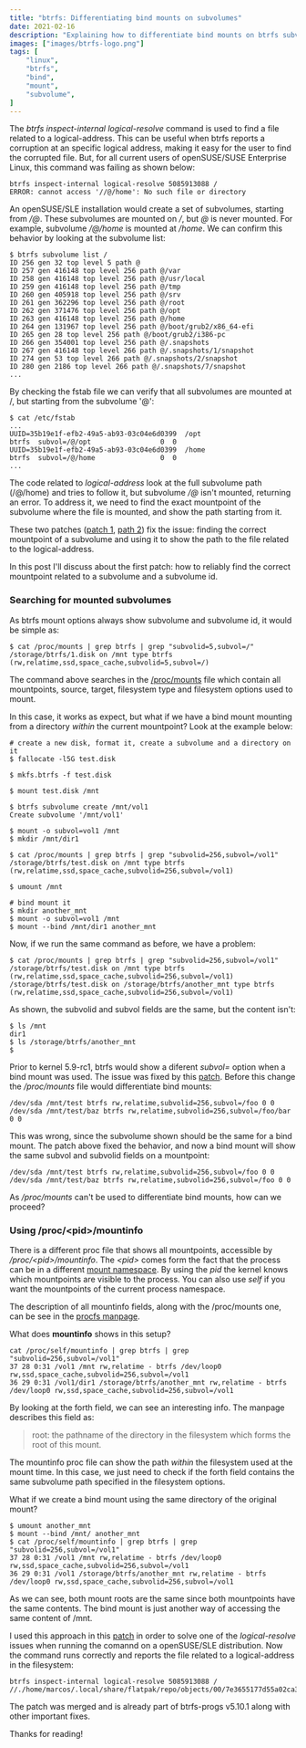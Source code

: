 ```yaml
---
title: "btrfs: Differentiating bind mounts on subvolumes"
date: 2021-02-16
description: "Explaining how to differentiate bind mounts on btrfs subvolumes"
images: ["images/btrfs-logo.png"]
tags: [
	"linux",
	"btrfs",
	"bind",
	"mount",
	"subvolume",
]
---
```


The *btrfs inspect-internal logical-resolve* command is used to find a file related to a logical-address. This can be useful when btrfs reports a corruption at an specific logical address, making it easy for the user to find the corrupted file. But, for all current users of openSUSE/SUSE Enterprise Linux, this command was failing as shown below:

```
btrfs inspect-internal logical-resolve 5085913088 / 
ERROR: cannot access '//@/home': No such file or directory 
```

An openSUSE/SLE installation would create a set of subvolumes, starting from */@*. These subvolumes are mounted on */*, but *@* is never mounted. For example, subvolume */@/home* is mounted at */home*. We can confirm this behavior by looking at the subvolume list:

```
$ btrfs subvolume list /
ID 256 gen 32 top level 5 path @
ID 257 gen 416148 top level 256 path @/var
ID 258 gen 416148 top level 256 path @/usr/local
ID 259 gen 416148 top level 256 path @/tmp
ID 260 gen 405918 top level 256 path @/srv
ID 261 gen 362296 top level 256 path @/root
ID 262 gen 371476 top level 256 path @/opt
ID 263 gen 416148 top level 256 path @/home
ID 264 gen 131967 top level 256 path @/boot/grub2/x86_64-efi
ID 265 gen 28 top level 256 path @/boot/grub2/i386-pc
ID 266 gen 354001 top level 256 path @/.snapshots
ID 267 gen 416148 top level 266 path @/.snapshots/1/snapshot
ID 274 gen 53 top level 266 path @/.snapshots/2/snapshot
ID 280 gen 2186 top level 266 path @/.snapshots/7/snapshot
...
```

By checking the fstab file we can verify that all subvolumes are mounted at /, but starting from the subvolume '@':

```
$ cat /etc/fstab
...
UUID=35b19e1f-efb2-49a5-ab93-03c04e6d0399  /opt                    btrfs  subvol=/@/opt                 0  0
UUID=35b19e1f-efb2-49a5-ab93-03c04e6d0399  /home                   btrfs  subvol=/@/home                0  0
...
```

The code related to *logical-address* look at the full subvolume path (/@/home) and tries to follow it, but subvolume */@* isn't mounted, returning an error. To address it, we need to find the exact mountpoint of the subvolume where the file is mounted, and show the path starting from it.

These two patches \([patch 1](https://github.com/kdave/btrfs-progs/commit/57cfe29e69369be1fd1cfe149ee3cecf37a91968), [path 2](https://github.com/kdave/btrfs-progs/commit/6b8fed9e798dbcad196e06384b03691ad6512fba)\) fix the issue: finding the correct mountpoint of a subvolume and using it to show the path to the file related to the logical-address.

In this post I'll discuss about the first patch: how to reliably find the correct mountpoint related to a subvolume and a subvolume id.

### Searching for mounted subvolumes

As btrfs mount options always show subvolume and subvolume id, it would be simple as:

```
$ cat /proc/mounts | grep btrfs | grep "subvolid=5,subvol=/"
/storage/btrfs/1.disk on /mnt type btrfs (rw,relatime,ssd,space_cache,subvolid=5,subvol=/)
```

The command above searches in the [/proc/mounts](https://man7.org/linux/man-pages/man5/procfs.5.html) file which contain all mountpoints, source, target, filesystem type and filesystem options used to mount.

In this case, it works as expect, but what if we have a bind mount mounting from a directory *within* the current mountpoint? Look at the example below:

```
# create a new disk, format it, create a subvolume and a directory on it
$ fallocate -l5G test.disk

$ mkfs.btrfs -f test.disk

$ mount test.disk /mnt

$ btrfs subvolume create /mnt/vol1
Create subvolume '/mnt/vol1'

$ mount -o subvol=vol1 /mnt
$ mkdir /mnt/dir1

$ cat /proc/mounts | grep btrfs | grep "subvolid=256,subvol=/vol1"
/storage/btrfs/test.disk on /mnt type btrfs (rw,relatime,ssd,space_cache,subvolid=256,subvol=/vol1)

$ umount /mnt

# bind mount it
$ mkdir another_mnt
$ mount -o subvol=vol1 /mnt
$ mount --bind /mnt/dir1 another_mnt
```

Now, if we run the same command as before, we have a problem:

```
$ cat /proc/mounts | grep btrfs | grep "subvolid=256,subvol=/vol1"
/storage/btrfs/test.disk on /mnt type btrfs (rw,relatime,ssd,space_cache,subvolid=256,subvol=/vol1)
/storage/btrfs/test.disk on /storage/btrfs/another_mnt type btrfs (rw,relatime,ssd,space_cache,subvolid=256,subvol=/vol1)
```

As shown, the subvolid and subvol fields are the same, but the content isn't:

```
$ ls /mnt
dir1
$ ls /storage/btrfs/another_mnt
$
```

Prior to kernel 5.9-rc1, btrfs would show a diferent *subvol=* option when a bind mount was used. The issue was fixed by this [patch](https://git.kernel.org/pub/scm/linux/kernel/git/torvalds/linux.git/commit/?id=3ef3959b29c4a5bd65526ab310a1a18ae533172a). Before this change the */proc/mounts* file would differentiate bind mounts:

```
/dev/sda /mnt/test btrfs rw,relatime,subvolid=256,subvol=/foo 0 0
/dev/sda /mnt/test/baz btrfs rw,relatime,subvolid=256,subvol=/foo/bar 0 0
```

This was wrong, since the subvolume shown should be the same for a bind mount. The patch above fixed the behavior, and now a bind mount will show the same subvol and subvolid fields on a mountpoint:

```
/dev/sda /mnt/test btrfs rw,relatime,subvolid=256,subvol=/foo 0 0
/dev/sda /mnt/test/baz btrfs rw,relatime,subvolid=256,subvol=/foo 0 0
```

As */proc/mounts* can't be used to differentiate bind mounts, how can we proceed?

### Using /proc/\<pid\>/mountinfo

There is a different proc file that shows all mountpoints, accessible by */proc/\<pid\>/mountinfo*. The *\<pid\>* comes form the fact that the process can be in a different [mount namespace](https://man7.org/linux/man-pages/man7/mount_namespaces.7.html). By using the *pid* the kernel knows which mountpoints are visible to the process. You can also use *self* if you want the mountpoints of the current process namespace.

The description of all mountinfo fields, along with the /proc/mounts one, can be see in the [procfs manpage](https://man7.org/linux/man-pages/man5/procfs.5.html).

What does **mountinfo** shows in this setup?

```
cat /proc/self/mountinfo | grep btrfs | grep "subvolid=256,subvol=/vol1"
37 28 0:31 /vol1 /mnt rw,relatime - btrfs /dev/loop0 rw,ssd,space_cache,subvolid=256,subvol=/vol1
36 29 0:31 /vol1/dir1 /storage/btrfs/another_mnt rw,relatime - btrfs /dev/loop0 rw,ssd,space_cache,subvolid=256,subvol=/vol1
```

By looking at the forth field, we can see an interesting info. The manpage describes this field as:

> root: the pathname of the directory in the filesystem which forms the root of this mount.

The mountinfo proc file can show the path *within* the filesystem used at the mount time. In this case, we just need to check if the forth field contains the same subvolume path specified in the filesystem options.

What if we create a bind mount using the same directory of the original mount?

```
$ umount another_mnt
$ mount --bind /mnt/ another_mnt
$ cat /proc/self/mountinfo | grep btrfs | grep "subvolid=256,subvol=/vol1"
37 28 0:31 /vol1 /mnt rw,relatime - btrfs /dev/loop0 rw,ssd,space_cache,subvolid=256,subvol=/vol1
36 29 0:31 /vol1 /storage/btrfs/another_mnt rw,relatime - btrfs /dev/loop0 rw,ssd,space_cache,subvolid=256,subvol=/vol1
```

As we can see, both mount roots are the same since both mountpoints have the same contents. The bind mount is just another way of accessing the same content of /mnt.

I used this approach in this [patch](https://git.kernel.org/pub/scm/linux/kernel/git/kdave/btrfs-progs.git/commit/?id=57cfe29e69369be1fd1cfe149ee3cecf37a91968) in order to solve one of the *logical-resolve* issues when running the comannd on a openSUSE/SLE distribution. Now the command runs correctly and reports the file related to a logical-address in the filesystem:

```
btrfs inspect-internal logical-resolve 5085913088 /
//./home/marcos/.local/share/flatpak/repo/objects/00/7e3655177d55a02ca39d4cd3d095627f824b8004ad70f416eccb8bdd281fd5.file
```

The patch was merged and is already part of btrfs-progs v5.10.1 along with other important fixes.

Thanks for reading!
